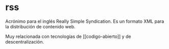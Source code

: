 # rss
Acrónimo para el inglés Really Simple Syndication. Es un formato XML para la distribución de contenido web.

Muy relacionada con tecnologías de [[codigo-abierto]] y de descentralización.
